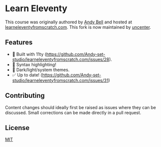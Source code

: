 # Learn Eleventy

This course was originally authored by [Andy Bell](https://github.com/Andy-set-studio) and hosted at [learneleventyfromscratch.com](https://learneleventyfromscratch.com/).
This fork is now maintained by [uncenter](https://github.com/uncenter/).

## Features

- 🎈 Built with 11ty (https://github.com/Andy-set-studio/learneleventyfromscratch.com/issues/28).
- 🎨 Syntax highlighting!
- 🔦 Dark/light/system themes.
- ✅ Up to date! (https://github.com/Andy-set-studio/learneleventyfromscratch.com/issues/31)

## Contributing

Content changes should ideally first be raised as issues where they can be discussed. Small corrections can be made directly in a pull request.

## License

[MIT](LICENSE)
